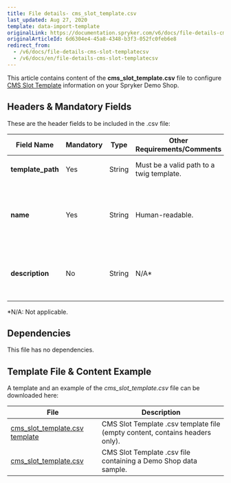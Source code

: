 ```yaml
---
title: File details- cms_slot_template.csv
last_updated: Aug 27, 2020
template: data-import-template
originalLink: https://documentation.spryker.com/v6/docs/file-details-cms-slot-templatecsv
originalArticleId: 6d6304e4-45a8-4348-b3f3-052fc0feb6e8
redirect_from:
  - /v6/docs/file-details-cms-slot-templatecsv
  - /v6/docs/en/file-details-cms-slot-templatecsv
---
```


This article contains content of the **cms_slot_template.csv** file to configure  [CMS Slot Template](/docs/scos/dev/tutorials-and-howtos/howtos/feature-howtos/cms/howto-create-cms-templates.html#template-with-slots) information on your Spryker Demo Shop.

## Headers & Mandatory Fields 
These are the header fields to be included in the .csv file:

| Field Name | Mandatory | Type | Other Requirements/Comments | Description |
| --- | --- | --- | --- | --- |
| **template_path** | Yes  | String |Must be a valid path to a twig template. | Path to the Twig file template. |
| **name** |  Yes  | String |Human-readable. | Alphabetical identifier of the slot. It will be shown in the Back Office. |
| **description** |  No  | String |N/A* | Description of the slot. It will be shown in the Back Office. |
*N/A: Not applicable.

## Dependencies

This file has no dependencies.

## Template File & Content Example
A template and an example of the *cms_slot_template.csv*  file can be downloaded here:

| File | Description |
| --- | --- |
| [cms_slot_template.csv template](https://spryker.s3.eu-central-1.amazonaws.com/docs/Developer+Guide/Back-End/Data+Manipulation/Data+Ingestion/Data+Import/Data+Import+Categories/Content+Management/Template+cms_slot_template.csv) |  CMS Slot Template .csv template file (empty content, contains headers only). |
| [cms_slot_template.csv](https://spryker.s3.eu-central-1.amazonaws.com/docs/Developer+Guide/Back-End/Data+Manipulation/Data+Ingestion/Data+Import/Data+Import+Categories/Content+Management/cms_slot_template.csv) |  CMS Slot Template .csv file containing a Demo Shop data sample. |
